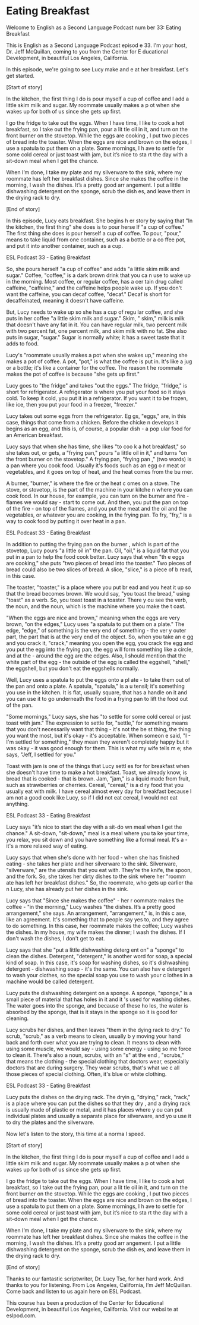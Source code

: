 # Eating Breakfast

Welcome to English as a Second Language Podcast num ber 33: Eating Breakfast

This is English as a Second Language Podcast episod e 33. I'm your host, Dr. Jeff McQuillan, coming to you from the Center for E ducational Development, in beautiful Los Angeles, California.

In this episode, we're going to see Lucy make and e at her breakfast. Let's get started.

[Start of story]

In the kitchen, the first thing I do is pour myself  a cup of coffee and I add a little skim milk and sugar.  My roommate usually makes a p ot when she wakes up for both of us since she gets up first.

I go the fridge to take out the eggs.  When I have time, I like to cook a hot breakfast, so I take out the frying pan, pour a lit tle oil in it, and turn on the front burner on the stovetop.  While the eggs are cooking , I put two pieces of bread into the toaster.  When the eggs are nice and brown  on the edges, I use a spatula to put them on a plate.  Some mornings, I h ave to settle for some cold cereal or just toast with jam, but it’s nice to sta rt the day with a sit-down meal when I get the chance.

When I’m done, I take my plate and my silverware to  the sink, where my roommate has left her breakfast dishes.  Since she makes the coffee in the morning, I wash the dishes.  It’s a pretty good arr angement.  I put a little dishwashing detergent on the sponge, scrub the dish es, and leave them in the drying rack to dry.

[End of story]

In this episode, Lucy eats breakfast.  She begins h er story by saying that "In the kitchen, the first thing" she does is to pour herse lf "a cup of coffee."  The first thing she does is pour herself a cup of coffee.  To  pour, "pour," means to take liquid from one container, such as a bottle or a co ffee pot, and put it into another container, such as a cup.

ESL Podcast 33 - Eating Breakfast

So, she pours herself "a cup of coffee" and adds "a  little skim milk and sugar." Coffee, "coffee," is a dark brown drink that you ca n use to wake up in the morning.  Most coffee, or regular coffee, has a cer tain drug called caffeine, "caffeine," and the caffeine helps people wake up.  If you don't want the caffeine, you can decaf coffee, "decaf."  Decaf is short for decaffeinated, meaning it doesn't have caffeine.

But, Lucy needs to wake up so she has a cup of regu lar coffee, and she puts in her coffee "a little skim milk and sugar."  Skim, " skim," milk is milk that doesn't have any fat in it.  You can have regular milk, two  percent milk with two percent fat, one percent milk, and skim milk with no fat.  She also puts in sugar, "sugar." Sugar is normally white; it has a sweet taste that it adds to food.

Lucy's "roommate usually makes a pot when she wakes  up," meaning she makes a pot of coffee.  A pot, "pot," is what the coffee is put in.  It's like a jug or a bottle; it's like a container for the coffee.  The reason t he roommate makes the pot of coffee is because "she gets up first."

Lucy goes to "the fridge" and takes "out the eggs."   The fridge, "fridge," is short for refrigerator.  A refrigerator is where you put your food so it stays cold.  To keep it cold, you put it in a refrigerator.  If you  want it to be frozen, like ice, then you put your food in a freezer, "freezer."

Lucy takes out some eggs from the refrigerator.  Eg gs, "eggs," are, in this case, things that come from a chicken.  Before the chicke n develops it begins as an egg, and this is, of course, a popular dish - a pop ular food for an American breakfast.

Lucy says that when she has time, she likes "to coo k a hot breakfast," so she takes out, or gets, a "frying pan," pours "a little  oil in it," and turns "on the front burner on the stovetop."  A frying pan, "frying pan ," (two words) is a pan where you cook food.  Usually it's foods such as an egg o r meat or vegetables, and it goes on top of heat, and the heat comes from the bu rner.

A burner, "burner," is where the fire or the heat c omes on a stove.  The stove, or stovetop, is the part of the machine in your kitche n where you can cook food.  In our house, for example, you can turn on the burner and fire - flames we would say - start to come out.  And then, you put the pan  on top of the fire - on top of the flames, and you put the meat and the oil and the vegetables, or whatever you are cooking, in the frying pan.  To fry, "fry," is a way to cook food by putting it over heat in a pan.

ESL Podcast 33 - Eating Breakfast

 In addition to putting the frying pan on the burner , which is part of the stovetop, Lucy pours "a little oil in" the pan.  Oil, "oil," is a liquid fat that you put in a pan to help the food cook better.  Lucy says that when "th e eggs are cooking," she puts "two pieces of bread into the toaster."  Two pieces  of bread could also be two slices of bread.  A slice, "slice," is a piece of b read, in this case.

The toaster, "toaster," is a place where you put br ead and you heat it up so that the bread becomes brown.  We would say, "you toast the bread," using "toast" as a verb.  So, you toast toast in a toaster.  There y ou see the verb, the noun, and the noun, which is the machine where you make the t oast.

"When the eggs are nice and brown," meaning when the eggs are very brown, "on the edges," Lucy uses "a spatula to put them on  a plate."  The edge, "edge," of something is the very end of something - the ver y outer part, the part that is at the very end of the object.  So, when you take an e gg and you crack it, "crack," meaning you open the egg, you crack the egg and you  put the egg into the frying pan, the egg will form something like a circle, and  at the - around the egg are the edges.  Also, I should mention that the white part of the egg - the outside of the egg is called the eggshell, "shell," the eggshell, but you don't eat the eggshells normally.

Well, Lucy uses a spatula to put the eggs onto a pl ate - to take them out of the pan and onto a plate.  A spatula, "spatula," is a u tensil; it's something you use in the kitchen.  It is flat, usually square, that has a handle on it and you can use it to go underneath the food in a frying pan to lift the food out of the pan.

"Some mornings," Lucy says, she has "to settle for some cold cereal or just toast with jam."  The expression to settle for, "settle,"  for something means that you don't necessarily want that thing - it's not the be st thing, the thing you want the most, but it's okay - it's acceptable.  When someon e said, "I - I'm settled for something," they mean they weren't completely happy  but it was okay - it was good enough for them.  This is what my wife tells m e; she says, "Jeff, I settled for you."

Toast with jam is one of the things that Lucy settl es for for breakfast when she doesn't have time to make a hot breakfast.  Toast, we already know, is bread that is cooked - that is brown.  Jam, "jam," is a liquid  made from fruit, such as strawberries or cherries.  Cereal, "cereal," is a d ry food that you usually eat with milk.  I have cereal almost every day for breakfast  because I am not a good cook like Lucy, so if I did not eat cereal, I would not eat anything.

ESL Podcast 33 - Eating Breakfast

 Lucy says "it’s nice to start the day with a sit-do wn meal when I get the chance." A sit-down, "sit-down," meal is a meal where you ta ke your time, you relax, you sit down and you have something like a formal meal.   It's a - it's a more relaxed way of eating.

Lucy says that when she's done with her food - when  she has finished eating - she takes her plate and her silverware to the sink.   Silverware, "silverware," are the utensils that you eat with.  They're the knife,  the spoon, and the fork.  So, she takes her dirty dishes to the sink where her "roomm ate has left her breakfast dishes."  So, the roommate, who gets up earlier tha n Lucy, she has already put her dishes in the sink.

Lucy says that "Since she makes the coffee" - her r oommate makes the coffee - "in the morning," Lucy washes "the dishes.  It’s a pretty good arrangement," she says.  An arrangement, "arrangement," is, in this c ase, like an agreement.  It's something that to people say yes to, and they agree  to do something.  In this case, her roommate makes the coffee; Lucy washes the dishes.  In my house, my wife makes the dinner; I wash the dishes.  If I don't wash the dishes, I don't get to eat.

Lucy says that she "put a little dishwashing deterg ent on" a "sponge" to clean the dishes.  Detergent, "detergent," is another word for soap, a special kind of soap. In this case, it's soap for washing dishes, so it's  dishwashing detergent - dishwashing soap - it's the same.  You can also hav e detergent to wash your clothes, so the special soap you use to wash your c lothes in a machine would be called detergent.

Lucy puts the dishwashing detergent on a sponge.  A  sponge, "sponge," is a small piece of material that has holes in it and it 's used for washing dishes.  The water goes into the sponge, and because of these ho les, the water is absorbed by the sponge, that is it stays in the sponge so it  is good for cleaning.

Lucy scrubs her dishes, and then leaves "them in the dying rack to dry."  To scrub, "scrub," as a verb means to clean, usually b y moving your hand back and forth over what you are trying to clean.  It means to clean with using some muscle, we would say - using some energy - using so me force to clean it. There's also a noun, scrubs, with an "s" at the end , "scrubs," that means the clothing - the special clothing that doctors wear, especially doctors that are during surgery.  They wear scrubs, that's what we c all those pieces of special clothing.  Often, it's blue or white clothing.

ESL Podcast 33 - Eating Breakfast

 Lucy puts the dishes on the drying rack.  The dryin g, "drying," rack, "rack," is a place where you can put the dishes so that they dry , and a drying rack is usually made of plastic or metal, and it has places where y ou can put individual plates and usually a separate place for silverware, and yo u use it to dry the plates and the silverware.

Now let's listen to the story, this time at a norma l speed.

[Start of story]

In the kitchen, the first thing I do is pour myself  a cup of coffee and I add a little skim milk and sugar.  My roommate usually makes a p ot when she wakes up for both of us since she gets up first.

I go the fridge to take out the eggs.  When I have time, I like to cook a hot breakfast, so I take out the frying pan, pour a lit tle oil in it, and turn on the front burner on the stovetop.  While the eggs are cooking , I put two pieces of bread into the toaster.  When the eggs are nice and brown  on the edges, I use a spatula to put them on a plate.  Some mornings, I h ave to settle for some cold cereal or just toast with jam, but it’s nice to sta rt the day with a sit-down meal when I get the chance.

When I’m done, I take my plate and my silverware to  the sink, where my roommate has left her breakfast dishes.  Since she makes the coffee in the morning, I wash the dishes.  It’s a pretty good arr angement.  I put a little dishwashing detergent on the sponge, scrub the dish es, and leave them in the drying rack to dry.

[End of story]

Thanks to our fantastic scriptwriter, Dr. Lucy Tse,  for her hard work. And thanks to you for listening. From Los Angeles, California,  I’m Jeff McQuillan. Come back and listen to us again here on ESL Podcast.

This course has been a production of the Center for  Educational Development, in beautiful Los Angeles, California.  Visit our websi te at eslpod.com.



